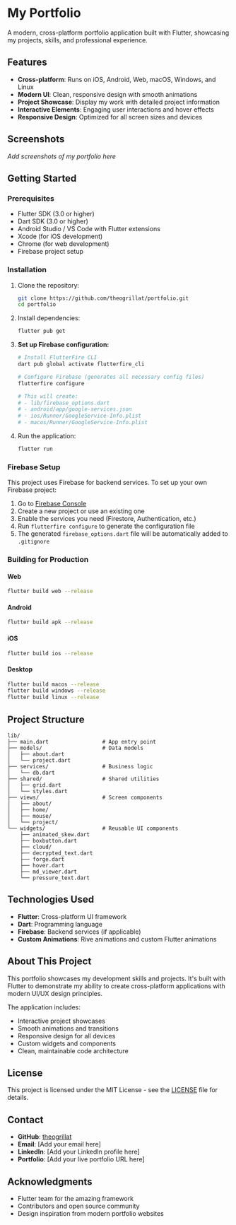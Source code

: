 # My Portfolio

A modern, cross-platform portfolio application built with Flutter, showcasing my projects, skills, and professional experience.

## Features

- **Cross-platform**: Runs on iOS, Android, Web, macOS, Windows, and Linux
- **Modern UI**: Clean, responsive design with smooth animations
- **Project Showcase**: Display my work with detailed project information
- **Interactive Elements**: Engaging user interactions and hover effects
- **Responsive Design**: Optimized for all screen sizes and devices

## Screenshots

*Add screenshots of my portfolio here*

## Getting Started

### Prerequisites

- Flutter SDK (3.0 or higher)
- Dart SDK (3.0 or higher)
- Android Studio / VS Code with Flutter extensions
- Xcode (for iOS development)
- Chrome (for web development)
- Firebase project setup

### Installation

1. Clone the repository:
   ```bash
   git clone https://github.com/theogrillat/portfolio.git
   cd portfolio
   ```

2. Install dependencies:
   ```bash
   flutter pub get
   ```

3. **Set up Firebase configuration:**
   ```bash
   # Install FlutterFire CLI
   dart pub global activate flutterfire_cli
   
   # Configure Firebase (generates all necessary config files)
   flutterfire configure
   
   # This will create:
   # - lib/firebase_options.dart
   # - android/app/google-services.json
   # - ios/Runner/GoogleService-Info.plist
   # - macos/Runner/GoogleService-Info.plist
   ```

4. Run the application:
   ```bash
   flutter run
   ```

### Firebase Setup

This project uses Firebase for backend services. To set up your own Firebase project:

1. Go to [Firebase Console](https://console.firebase.google.com/)
2. Create a new project or use an existing one
3. Enable the services you need (Firestore, Authentication, etc.)
4. Run `flutterfire configure` to generate the configuration file
5. The generated `firebase_options.dart` file will be automatically added to `.gitignore`

### Building for Production

#### Web
```bash
flutter build web --release
```

#### Android
```bash
flutter build apk --release
```

#### iOS
```bash
flutter build ios --release
```

#### Desktop
```bash
flutter build macos --release
flutter build windows --release
flutter build linux --release
```

## Project Structure

```
lib/
├── main.dart                 # App entry point
├── models/                   # Data models
│   ├── about.dart
│   └── project.dart
├── services/                 # Business logic
│   └── db.dart
├── shared/                   # Shared utilities
│   ├── grid.dart
│   └── styles.dart
├── views/                    # Screen components
│   ├── about/
│   ├── home/
│   ├── mouse/
│   └── project/
└── widgets/                  # Reusable UI components
    ├── animated_skew.dart
    ├── boxbutton.dart
    ├── cloud/
    ├── decrypted_text.dart
    ├── forge.dart
    ├── hover.dart
    ├── md_viewer.dart
    └── pressure_text.dart
```

## Technologies Used

- **Flutter**: Cross-platform UI framework
- **Dart**: Programming language
- **Firebase**: Backend services (if applicable)
- **Custom Animations**: Rive animations and custom Flutter animations

## About This Project

This portfolio showcases my development skills and projects. It's built with Flutter to demonstrate my ability to create cross-platform applications with modern UI/UX design principles.

The application includes:
- Interactive project showcases
- Smooth animations and transitions
- Responsive design for all devices
- Custom widgets and components
- Clean, maintainable code architecture

## License

This project is licensed under the MIT License - see the [LICENSE](LICENSE) file for details.

## Contact

- **GitHub**: [theogrillat](https://github.com/theogrillat)
- **Email**: [Add your email here]
- **LinkedIn**: [Add your LinkedIn profile here]
- **Portfolio**: [Add your live portfolio URL here]

## Acknowledgments

- Flutter team for the amazing framework
- Contributors and open source community
- Design inspiration from modern portfolio websites
